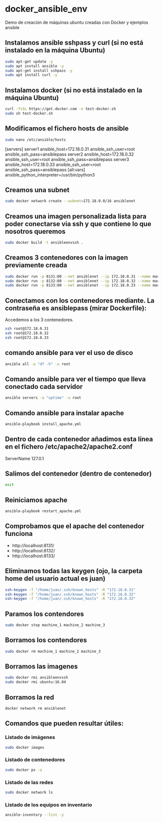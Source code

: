 # docker_ansible_env
Demo de creación de máquinas ubuntu creadas con Docker y ejemplos ansible


## Instalamos ansible sshpass y curl (si no está instalado en la máquina Ubuntu)

```bash
sudo apt-get update -y
sudo apt install ansible -y
sudo apt-get install sshpass -y
sudo apt install curl -y
```

## Instalamos docker (si no está instalado en la máquina Ubuntu)

```bash
curl -fsSL https://get.docker.com -o test-docker.sh
sudo sh test-docker.sh
```

## Modificamos el fichero hosts de ansible

```bash
sudo nano /etc/ansible/hosts
```

[servers]
server1 ansible_host=172.18.0.31 ansible_ssh_user=root ansible_ssh_pass=ansiblepass
server2 ansible_host=172.18.0.32 ansible_ssh_user=root ansible_ssh_pass=ansiblepass
server3 ansible_host=172.18.0.33 ansible_ssh_user=root ansible_ssh_pass=ansiblepass
[all:vars]
ansible_python_interpreter=/usr/bin/python3

## Creamos una subnet

```bash
sudo docker network create --subnet=172.18.0.0/16 ansiblenet
```

## Creamos una imagen personalizada lista para poder conectarse via ssh y que contiene lo que nosotros queremos

```bash
sudo docker build -t ansibleenvssh .
```

## Creamos 3 contenedores con la imagen previamente creada

```bash
sudo docker run -p 8131:80 --net ansiblenet --ip 172.18.0.31 --name machine_1 -d ansibleenvssh
sudo docker run -p 8132:80 --net ansiblenet --ip 172.18.0.32 --name machine_2 -d ansibleenvssh
sudo docker run -p 8133:80 --net ansiblenet --ip 172.18.0.33 --name machine_3 -d ansibleenvssh
```

## Conectamos con los contenedores mediante. La contraseña es ansiblepass (mirar Dockerfile):

Accedemos a los 3 contenedores.

```bash
ssh root@172.18.0.31
ssh root@172.18.0.32
ssh root@172.18.0.33
```

## comando ansible para ver el uso de disco

```bash
ansible all -a "df -h" -u root
```

## Comando ansible para ver el tiempo que lleva conectado cada servidor

```bash
ansible servers -a "uptime" -u root
```

## Comando ansible para instalar apache

```bash
ansible-playbook install_apache.yml
```

## Dentro de cada contenedor añadimos esta línea en el fichero /etc/apache2/apache2.conf
ServerName 127.0.1

## Salimos del contenedor (dentro de contenedor)

```bash
exit
```

## Reiniciamos apache

```bash
ansible-playbook restart_apache.yml
```

## Comprobamos que el apache del contenedor funciona
- http://localhost:8131/
- http://localhost:8132/
- http://localhost:8133/

## Eliminamos todas las keygen (ojo, la carpeta home del usuario actual es juan)

```bash
ssh-keygen -f "/home/juan/.ssh/known_hosts" -R "172.18.0.31"
ssh-keygen -f "/home/juan/.ssh/known_hosts" -R "172.18.0.32"
ssh-keygen -f "/home/juan/.ssh/known_hosts" -R "172.18.0.33"
```

## Paramos los contendores

```bash
sudo docker stop machine_1 machine_2 machine_3
```

## Borramos los contendores

```bash
sudo docker rm machine_1 machine_2 machine_3
```

## Borramos las imagenes

```bash
sudo docker rmi ansibleenvssh
sudo docker rmi ubuntu:16.04
```

## Borramos la red

```bash
docker network rm ansiblenet
```

## Comandos que pueden resultar útiles:

### Listado de imágenes

```bash
sudo docker images
```

### Listado de contenedores

```bash
sudo docker ps -a
```

### Listado de las redes

```bash
sudo docker network ls
```

### Listado de los equipos en inventario

```bash
ansible-inventory --list -y
```

